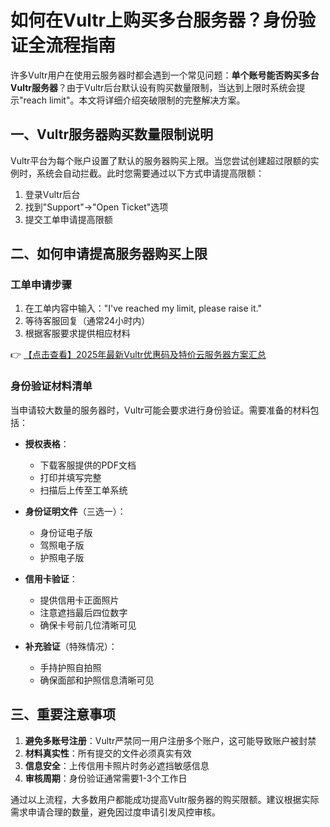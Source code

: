 # 如何在Vultr上购买多台服务器？身份验证全流程指南

许多Vultr用户在使用云服务器时都会遇到一个常见问题：**单个账号能否购买多台Vultr服务器**？由于Vultr后台默认设有购买数量限制，当达到上限时系统会提示"reach limit"。本文将详细介绍突破限制的完整解决方案。

## 一、Vultr服务器购买数量限制说明

Vultr平台为每个账户设置了默认的服务器购买上限。当您尝试创建超过限额的实例时，系统会自动拦截。此时您需要通过以下方式申请提高限额：

1. 登录Vultr后台
2. 找到"Support"→"Open Ticket"选项
3. 提交工单申请提高限额

## 二、如何申请提高服务器购买上限

### 工单申请步骤
1. 在工单内容中输入："I've reached my limit, please raise it."
2. 等待客服回复（通常24小时内）
3. 根据客服要求提供相应材料

👉 [【点击查看】2025年最新Vultr优惠码及特价云服务器方案汇总](https://bit.ly/VuLtr)

### 身份验证材料清单
当申请较大数量的服务器时，Vultr可能会要求进行身份验证。需要准备的材料包括：

- **授权表格**：
  - 下载客服提供的PDF文档
  - 打印并填写完整
  - 扫描后上传至工单系统

- **身份证明文件**（三选一）：
  - 身份证电子版
  - 驾照电子版
  - 护照电子版

- **信用卡验证**：
  - 提供信用卡正面照片
  - 注意遮挡最后四位数字
  - 确保卡号前几位清晰可见

- **补充验证**（特殊情况）：
  - 手持护照自拍照
  - 确保面部和护照信息清晰可见

## 三、重要注意事项

1. **避免多账号注册**：Vultr严禁同一用户注册多个账户，这可能导致账户被封禁
2. **材料真实性**：所有提交的文件必须真实有效
3. **信息安全**：上传信用卡照片时务必遮挡敏感信息
4. **审核周期**：身份验证通常需要1-3个工作日

通过以上流程，大多数用户都能成功提高Vultr服务器的购买限额。建议根据实际需求申请合理的数量，避免因过度申请引发风控审核。